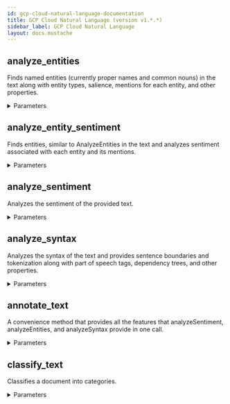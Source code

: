 ```yaml
---
id: gcp-cloud-natural-language-documentation
title: GCP Cloud Natural Language (version v1.*.*)
sidebar_label: GCP Cloud Natural Language
layout: docs.mustache
---
```


## analyze_entities

Finds named entities (currently proper names and common nouns) in the text
along with entity types, salience, mentions for each entity, and
other properties.

<details><summary>Parameters</summary>

### $body

The entity analysis request message.

**Type:** object

```json
{
  "document" : {
    "gcsContentUri" : "The Google Cloud Storage URI where the file content is located.\nThis URI must be of the form: gs://bucket_name/object_name. For more\ndetails, see https://cloud.google.com/storage/docs/reference-uris.\nNOTE: Cloud Storage object versioning is not supported.",
    "language" : "The language of the document (if not specified, the language is\nautomatically detected). Both ISO and BCP-47 language codes are\naccepted.\n[Language Support](/natural-language/docs/languages)\nlists currently supported languages for each API method.\nIf the language (either specified by the caller or automatically detected)\nis not supported by the called API method, an `INVALID_ARGUMENT` error\nis returned.",
    "type" : "Required. If the type is not set or is `TYPE_UNSPECIFIED`,\nreturns an `INVALID_ARGUMENT` error.",
    "content" : "The content of the input in string format.\nCloud audit logging exempt since it is based on user data."
  },
  "encodingType" : "The encoding type used by the API to calculate offsets."
}
```

### alt

Data format for response.

**Type:** string

**Potential values:** json, media, proto

### callback

JSONP

**Type:** string

### fields

Selector specifying which fields to include in a partial response.

**Type:** string

### prettyPrint

Returns response with indentations and line breaks.

**Type:** boolean

### quotaUser

Available to use for quota purposes for server-side applications. Can be any arbitrary string assigned to a user, but should not exceed 40 characters.

**Type:** string

### uploadType

Legacy upload protocol for media (e.g. "media", "multipart").

**Type:** string

### upload_protocol

Upload protocol for media (e.g. "raw", "multipart").

**Type:** string

</details>

## analyze_entity_sentiment

Finds entities, similar to AnalyzeEntities in the text and analyzes
sentiment associated with each entity and its mentions.

<details><summary>Parameters</summary>

### $body

The entity-level sentiment analysis request message.

**Type:** object

```json
{
  "document" : {
    "gcsContentUri" : "The Google Cloud Storage URI where the file content is located.\nThis URI must be of the form: gs://bucket_name/object_name. For more\ndetails, see https://cloud.google.com/storage/docs/reference-uris.\nNOTE: Cloud Storage object versioning is not supported.",
    "language" : "The language of the document (if not specified, the language is\nautomatically detected). Both ISO and BCP-47 language codes are\naccepted.\n[Language Support](/natural-language/docs/languages)\nlists currently supported languages for each API method.\nIf the language (either specified by the caller or automatically detected)\nis not supported by the called API method, an `INVALID_ARGUMENT` error\nis returned.",
    "type" : "Required. If the type is not set or is `TYPE_UNSPECIFIED`,\nreturns an `INVALID_ARGUMENT` error.",
    "content" : "The content of the input in string format.\nCloud audit logging exempt since it is based on user data."
  },
  "encodingType" : "The encoding type used by the API to calculate offsets."
}
```

### alt

Data format for response.

**Type:** string

**Potential values:** json, media, proto

### callback

JSONP

**Type:** string

### fields

Selector specifying which fields to include in a partial response.

**Type:** string

### prettyPrint

Returns response with indentations and line breaks.

**Type:** boolean

### quotaUser

Available to use for quota purposes for server-side applications. Can be any arbitrary string assigned to a user, but should not exceed 40 characters.

**Type:** string

### uploadType

Legacy upload protocol for media (e.g. "media", "multipart").

**Type:** string

### upload_protocol

Upload protocol for media (e.g. "raw", "multipart").

**Type:** string

</details>

## analyze_sentiment

Analyzes the sentiment of the provided text.

<details><summary>Parameters</summary>

### $body

The sentiment analysis request message.

**Type:** object

```json
{
  "document" : {
    "gcsContentUri" : "The Google Cloud Storage URI where the file content is located.\nThis URI must be of the form: gs://bucket_name/object_name. For more\ndetails, see https://cloud.google.com/storage/docs/reference-uris.\nNOTE: Cloud Storage object versioning is not supported.",
    "language" : "The language of the document (if not specified, the language is\nautomatically detected). Both ISO and BCP-47 language codes are\naccepted.\n[Language Support](/natural-language/docs/languages)\nlists currently supported languages for each API method.\nIf the language (either specified by the caller or automatically detected)\nis not supported by the called API method, an `INVALID_ARGUMENT` error\nis returned.",
    "type" : "Required. If the type is not set or is `TYPE_UNSPECIFIED`,\nreturns an `INVALID_ARGUMENT` error.",
    "content" : "The content of the input in string format.\nCloud audit logging exempt since it is based on user data."
  },
  "encodingType" : "The encoding type used by the API to calculate sentence offsets."
}
```

### alt

Data format for response.

**Type:** string

**Potential values:** json, media, proto

### callback

JSONP

**Type:** string

### fields

Selector specifying which fields to include in a partial response.

**Type:** string

### prettyPrint

Returns response with indentations and line breaks.

**Type:** boolean

### quotaUser

Available to use for quota purposes for server-side applications. Can be any arbitrary string assigned to a user, but should not exceed 40 characters.

**Type:** string

### uploadType

Legacy upload protocol for media (e.g. "media", "multipart").

**Type:** string

### upload_protocol

Upload protocol for media (e.g. "raw", "multipart").

**Type:** string

</details>

## analyze_syntax

Analyzes the syntax of the text and provides sentence boundaries and
tokenization along with part of speech tags, dependency trees, and other
properties.

<details><summary>Parameters</summary>

### $body

The syntax analysis request message.

**Type:** object

```json
{
  "document" : {
    "gcsContentUri" : "The Google Cloud Storage URI where the file content is located.\nThis URI must be of the form: gs://bucket_name/object_name. For more\ndetails, see https://cloud.google.com/storage/docs/reference-uris.\nNOTE: Cloud Storage object versioning is not supported.",
    "language" : "The language of the document (if not specified, the language is\nautomatically detected). Both ISO and BCP-47 language codes are\naccepted.\n[Language Support](/natural-language/docs/languages)\nlists currently supported languages for each API method.\nIf the language (either specified by the caller or automatically detected)\nis not supported by the called API method, an `INVALID_ARGUMENT` error\nis returned.",
    "type" : "Required. If the type is not set or is `TYPE_UNSPECIFIED`,\nreturns an `INVALID_ARGUMENT` error.",
    "content" : "The content of the input in string format.\nCloud audit logging exempt since it is based on user data."
  },
  "encodingType" : "The encoding type used by the API to calculate offsets."
}
```

### alt

Data format for response.

**Type:** string

**Potential values:** json, media, proto

### callback

JSONP

**Type:** string

### fields

Selector specifying which fields to include in a partial response.

**Type:** string

### prettyPrint

Returns response with indentations and line breaks.

**Type:** boolean

### quotaUser

Available to use for quota purposes for server-side applications. Can be any arbitrary string assigned to a user, but should not exceed 40 characters.

**Type:** string

### uploadType

Legacy upload protocol for media (e.g. "media", "multipart").

**Type:** string

### upload_protocol

Upload protocol for media (e.g. "raw", "multipart").

**Type:** string

</details>

## annotate_text

A convenience method that provides all the features that analyzeSentiment,
analyzeEntities, and analyzeSyntax provide in one call.

<details><summary>Parameters</summary>

### $body

The request message for the text annotation API, which can perform multiple
analysis types (sentiment, entities, and syntax) in one call.

**Type:** object

```json
{
  "features" : {
    "extractEntities" : "Extract entities.",
    "extractSyntax" : "Extract syntax information.",
    "classifyText" : "Classify the full document into categories.",
    "extractDocumentSentiment" : "Extract document-level sentiment.",
    "extractEntitySentiment" : "Extract entities and their associated sentiment."
  },
  "document" : {
    "gcsContentUri" : "The Google Cloud Storage URI where the file content is located.\nThis URI must be of the form: gs://bucket_name/object_name. For more\ndetails, see https://cloud.google.com/storage/docs/reference-uris.\nNOTE: Cloud Storage object versioning is not supported.",
    "language" : "The language of the document (if not specified, the language is\nautomatically detected). Both ISO and BCP-47 language codes are\naccepted.\n[Language Support](/natural-language/docs/languages)\nlists currently supported languages for each API method.\nIf the language (either specified by the caller or automatically detected)\nis not supported by the called API method, an `INVALID_ARGUMENT` error\nis returned.",
    "type" : "Required. If the type is not set or is `TYPE_UNSPECIFIED`,\nreturns an `INVALID_ARGUMENT` error.",
    "content" : "The content of the input in string format.\nCloud audit logging exempt since it is based on user data."
  },
  "encodingType" : "The encoding type used by the API to calculate offsets."
}
```

### alt

Data format for response.

**Type:** string

**Potential values:** json, media, proto

### callback

JSONP

**Type:** string

### fields

Selector specifying which fields to include in a partial response.

**Type:** string

### prettyPrint

Returns response with indentations and line breaks.

**Type:** boolean

### quotaUser

Available to use for quota purposes for server-side applications. Can be any arbitrary string assigned to a user, but should not exceed 40 characters.

**Type:** string

### uploadType

Legacy upload protocol for media (e.g. "media", "multipart").

**Type:** string

### upload_protocol

Upload protocol for media (e.g. "raw", "multipart").

**Type:** string

</details>

## classify_text

Classifies a document into categories.

<details><summary>Parameters</summary>

### $body

The document classification request message.

**Type:** object

```json
{
  "document" : {
    "gcsContentUri" : "The Google Cloud Storage URI where the file content is located.\nThis URI must be of the form: gs://bucket_name/object_name. For more\ndetails, see https://cloud.google.com/storage/docs/reference-uris.\nNOTE: Cloud Storage object versioning is not supported.",
    "language" : "The language of the document (if not specified, the language is\nautomatically detected). Both ISO and BCP-47 language codes are\naccepted.\n[Language Support](/natural-language/docs/languages)\nlists currently supported languages for each API method.\nIf the language (either specified by the caller or automatically detected)\nis not supported by the called API method, an `INVALID_ARGUMENT` error\nis returned.",
    "type" : "Required. If the type is not set or is `TYPE_UNSPECIFIED`,\nreturns an `INVALID_ARGUMENT` error.",
    "content" : "The content of the input in string format.\nCloud audit logging exempt since it is based on user data."
  }
}
```

### alt

Data format for response.

**Type:** string

**Potential values:** json, media, proto

### callback

JSONP

**Type:** string

### fields

Selector specifying which fields to include in a partial response.

**Type:** string

### prettyPrint

Returns response with indentations and line breaks.

**Type:** boolean

### quotaUser

Available to use for quota purposes for server-side applications. Can be any arbitrary string assigned to a user, but should not exceed 40 characters.

**Type:** string

### uploadType

Legacy upload protocol for media (e.g. "media", "multipart").

**Type:** string

### upload_protocol

Upload protocol for media (e.g. "raw", "multipart").

**Type:** string

</details>

